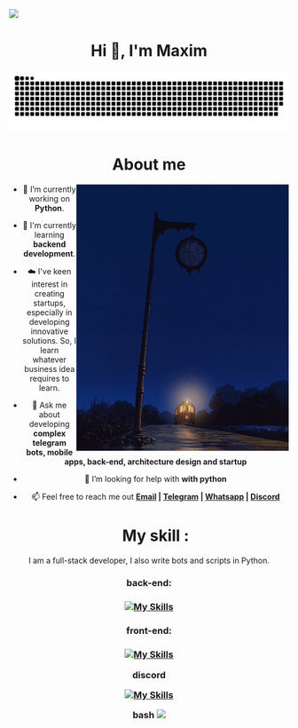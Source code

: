 <img src="https://user-images.githubusercontent.com/73097560/115834477-dbab4500-a447-11eb-908a-139a6edaec5c.gif">
<center>
<h1 style="display: inline-block;">Hi 👋, I'm Maxim</h1>
<center>
<center>
  <img  src="https://raw.githubusercontent.com/1999AZZAR/1999AZZAR/readme/resources/img/grid-snake.svg"
       alt="snake" />
</center>
<center>
<h1>About me </h1>
<img  align="right" alt="GIF" src="https://github.com/macsimir/macsimir/blob/master/one.gif">
</center>

<!-- - 16 y.o -->

- 🔭 I’m currently working on **Python**.

- 🌱 I'm currently learning **backend development**.
  
- ☁️ I've keen interest in creating startups, especially in developing innovative solutions. So, I learn whatever business idea requires to learn.

- 💬 Ask me about developing **complex telegram bots, mobile apps, back-end, architecture design and startup**

- 🤝 I’m looking for help with **with python**

- 📫 Feel free to reach me out **[Email](mailto:ulanaitbay67@gmail.com) | [Telegram](https://enganese.t.me) | [Whatsapp](https://wa.me/+77083080269) | [Discord](macsimir)**
  


  # My skill :





I am a full-stack developer, I also write bots and scripts in Python.



<h3>back-end:<h3>

[![My Skills](https://skillicons.dev/icons?i=python,django,discord,bots,docker,git,linux,vscode)](https://vk.com)


<h3>front-end:<h3>

[![My Skills](https://skillicons.dev/icons?i=html,css,js,bootstrap,md)](https://vk.com)

discord

[![My Skills](https://skillicons.dev/icons?i=python,html,css,js,bootstrap,django,discord,bots,docker,git,github,gmail,linkedin,linux,md,vscode)](https://vk.com)

bash
<a href="https://visitcount.itsvg.in">
  <img src="https://visitcount.itsvg.in/api?id=macsimir&label=Profile%20Views&color=12&icon=5&pretty=false" />
</a>